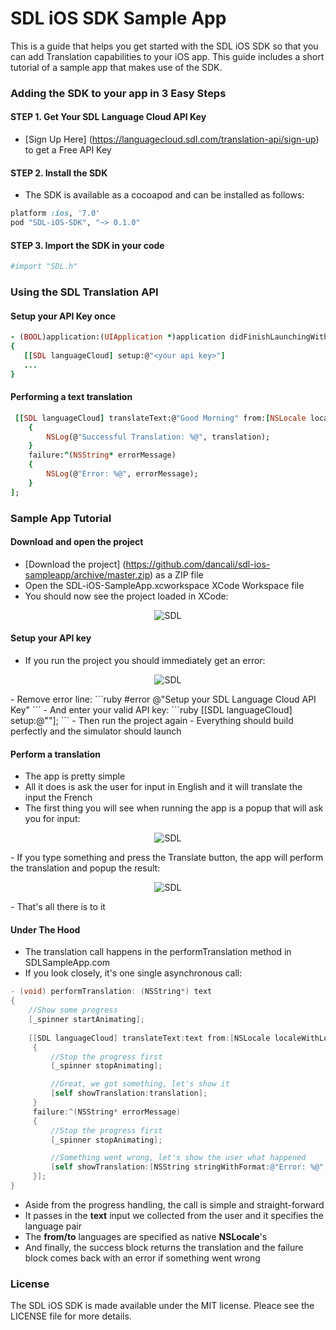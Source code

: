 SDL iOS SDK Sample App
======================

This is a guide that helps you get started with the SDL iOS SDK so that you can add Translation capabilities to your iOS app. 
This guide includes a short tutorial of a sample app that makes use of the SDK.

### Adding the SDK to your app in 3 Easy Steps

#### STEP 1. Get Your SDL Language Cloud API Key

- [Sign Up Here] (https://languagecloud.sdl.com/translation-api/sign-up) to get a Free API Key

#### STEP 2. Install the SDK

- The SDK is available as a cocoapod and can be installed as follows:
 
```ruby
platform :ios, '7.0'
pod "SDL-iOS-SDK", "~> 0.1.0"
```

#### STEP 3. Import the SDK in your code

```ruby
#import "SDL.h"
```

### Using the SDL Translation API

#### Setup your API Key once

```ruby
- (BOOL)application:(UIApplication *)application didFinishLaunchingWithOptions:(NSDictionary *)launchOptions
{
   [[SDL languageCloud] setup:@"<your api key>"]
   ...
}
```

#### Performing a text translation

```ruby
 [[SDL languageCloud] translateText:@"Good Morning" from:[NSLocale localeWithLocaleIdentifier:@"en"] to:[NSLocale localeWithLocaleIdentifier:@"fr"] success:^(NSString* translation)
    {
        NSLog(@"Successful Translation: %@", translation);
    }
    failure:^(NSString* errorMessage)
    {
        NSLog(@"Error: %@", errorMessage);
    }
];
```
### Sample App Tutorial

#### Download and open the project

- [Download the project] (https://github.com/dancali/sdl-ios-sampleapp/archive/master.zip) as a ZIP file
- Open the SDL-iOS-SampleApp.xcworkspace XCode Workspace file
- You should now see the project loaded in XCode:
<p align="center" >
  <img src="https://raw.githubusercontent.com/sdl/sdl-ios-sampleapp/master/resources/project.png" alt="SDL" title="SDL">
</p>

#### Setup your API key

- If you run the project you should immediately get an error:
<p align="center" >
  <img src="https://raw.githubusercontent.com/sdl/sdl-ios-sampleapp/master/resources/setup.png" alt="SDL" title="SDL">
</p>
- Remove error line:
```ruby
    #error @"Setup your SDL Language Cloud API Key"
```
- And enter your valid API key:
```ruby
    [[SDL languageCloud] setup:@"<Insert Your SDL Language Cloud API Key Here>"];
```
- Then run the project again
- Everything should build perfectly and the simulator should launch

#### Perform a translation

- The app is pretty simple
- All it does is ask the user for input in English and it will translate the input the French
- The first thing you will see when running the app is a popup that will ask you for input:
<p align="center" >
  <img src="https://raw.githubusercontent.com/sdl/sdl-ios-sampleapp/master/resources/source.png" alt="SDL" title="SDL">
</p>
- If you type something and press the Translate button, the app will perform the translation and popup the result:
<p align="center" >
  <img src="https://raw.githubusercontent.com/sdl/sdl-ios-sampleapp/master/resources/target.png" alt="SDL" title="SDL">
</p>
- That's all there is to it

#### Under The Hood

- The translation call happens in the performTranslation method in SDLSampleApp.com
- If you look closely, it's one single asynchronous call:

```objective-c
- (void) performTranslation: (NSString*) text
{
    //Show some progress
    [_spinner startAnimating];
    
    [[SDL languageCloud] translateText:text from:[NSLocale localeWithLocaleIdentifier:@"en"] to:[NSLocale localeWithLocaleIdentifier:@"fr"] success:^(NSString* translation)
     {
         //Stop the progress first
         [_spinner stopAnimating];

         //Great, we got something, let's show it
         [self showTranslation:translation];
     }
     failure:^(NSString* errorMessage)
     {
         //Stop the progress first
         [_spinner stopAnimating];

         //Something went wrong, let's show the user what happened
         [self showTranslation:[NSString stringWithFormat:@"Error: %@", errorMessage]];
     }];
}
```
- Aside from the progress handling, the call is simple and straight-forward
- It passes in the **text** input we collected from the user and it specifies the language pair
- The **from/to** languages are specified as native **NSLocale**'s 
- And finally, the success block returns the translation and the failure block comes back with an error if something went wrong

### License

The SDL iOS SDK is made available under the MIT license. Pleace see the LICENSE file 
for more details.

